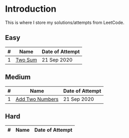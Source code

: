# Introduction
This is where I store my solutions/attempts from LeetCode.

## Easy

\#|Name|Date of Attempt
-|-|-
1| [Two Sum](/two-sum)|21 Sep 2020


## Medium
\#|Name|Date of Attempt
-|-|-
1| [Add Two Numbers](/add-two-numbers)|21 Sep 2020

## Hard
\#|Name|Date of Attempt
-|-|-